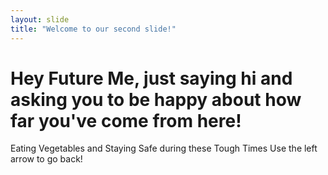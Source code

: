 ```yaml
---
layout: slide
title: "Welcome to our second slide!"
---
```

# Hey Future Me, just saying hi and asking you to be happy about how far you've come from here!
Eating Vegetables and Staying Safe during these Tough Times
Use the left arrow to go back!
